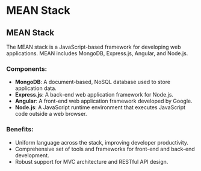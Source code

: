 # MEAN Stack

## MEAN Stack

The MEAN stack is a JavaScript-based framework for developing web applications. MEAN includes MongoDB, Express.js, Angular, and Node.js.

### Components:
- **MongoDB**: A document-based, NoSQL database used to store application data.
- **Express.js**: A back-end web application framework for Node.js.
- **Angular**: A front-end web application framework developed by Google.
- **Node.js**: A JavaScript runtime environment that executes JavaScript code outside a web browser.

### Benefits:
- Uniform language across the stack, improving developer productivity.
- Comprehensive set of tools and frameworks for front-end and back-end development.
- Robust support for MVC architecture and RESTful API design.
